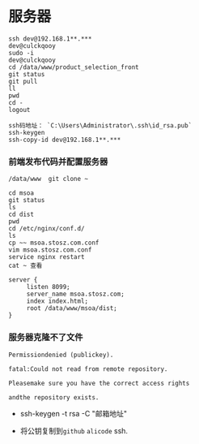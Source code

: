 # 服务器

```
ssh dev@192.168.1**.***
dev@culckqooy
sudo -i
dev@culckqooy
cd /data/www/product_selection_front
git status
git pull
ll
pwd
cd -
logout

ssh码地址： `C:\Users\Administrator\.ssh\id_rsa.pub`
ssh-keygen
ssh-copy-id dev@192.168.1**.***

```

### 前端发布代码并配置服务器

```
/data/www  git clone ~

cd msoa
git status
ls
cd dist
pwd
cd /etc/nginx/conf.d/
ls
cp ~~ msoa.stosz.com.conf
vim msoa.stosz.com.conf
service nginx restart
cat ~ 查看

server {
     listen 8099;
     server_name msoa.stosz.com;
     index index.html;
     root /data/www/msoa/dist;
}
```

### 服务器克隆不了文件

```
Permissiondenied (publickey).

fatal:Could not read from remote repository.

Pleasemake sure you have the correct access rights

andthe repository exists.
```

*  ssh-keygen -t rsa -C "邮箱地址"

* 将公钥复制到`github` `alicode` ssh.


